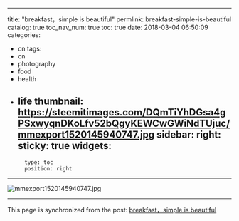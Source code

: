 
---
title: "breakfast，simple is beautiful"
permlink: breakfast-simple-is-beautiful
catalog: true
toc_nav_num: true
toc: true
date: 2018-03-04 06:50:09
categories:
- cn
tags:
- cn
- photography
- food
- health
- life
thumbnail: https://steemitimages.com/DQmTiYhDGsa4gPSxwyqnDKoLfv52bQgyKEWCwGWiNdTUjuc/mmexport1520145940747.jpg
sidebar:
    right:
        sticky: true
widgets:
    -
        type: toc
        position: right
---


![mmexport1520145940747.jpg](https://steemitimages.com/DQmTiYhDGsa4gPSxwyqnDKoLfv52bQgyKEWCwGWiNdTUjuc/mmexport1520145940747.jpg)

- - -

This page is synchronized from the post: [breakfast，simple is beautiful](https://steemit.com/@andrewma/breakfast-simple-is-beautiful)
